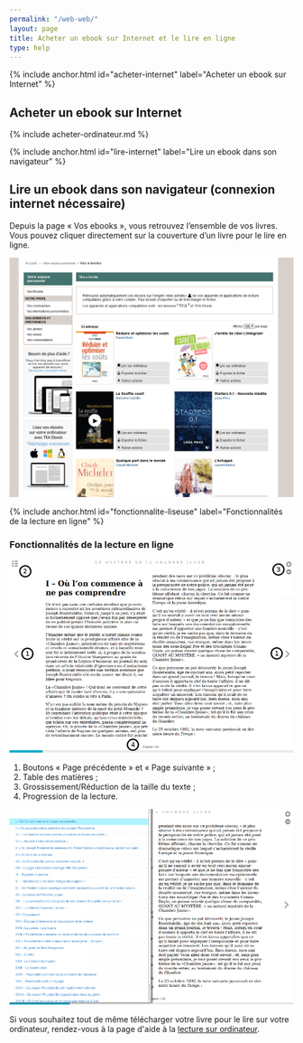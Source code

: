 ```yaml
---
permalink: "/web-web/"
layout: page
title: Acheter un ebook sur Internet et le lire en ligne
type: help
---
```


{% include anchor.html id="acheter-internet" label="Acheter un ebook sur Internet" %}

## Acheter un ebook sur Internet

{% include acheter-ordinateur.md %}

{% include anchor.html id="lire-internet" label="Lire un ebook dans son navigateur" %}

## Lire un ebook dans son navigateur (connexion internet nécessaire)

Depuis la page « Vos ebooks », vous retrouvez l’ensemble de vos livres. Vous pouvez cliquer directement sur la couverture d’un livre pour le lire en ligne. 

![](/images/telecharger-ordinateur-2.png)

{% include anchor.html id="fonctionnalite-liseuse" label="Fonctionnalités de la lecture en ligne" %}

### Fonctionnalités de la lecture en ligne

![](/images/lire-web-1.png)

1. Boutons « Page précédente » et « Page suivante » ;
2. Table des matières ;
3. Grossissement/Réduction de la taille du texte ;
4. Progression de la lecture.

![](/images/lire-web-2.png)

Si vous souhaitez tout de même télécharger votre livre pour le lire sur votre ordinateur, rendez-vous à la page d'aide à la [lecture sur ordinateur](/tea-ebook/#lire-tea-ebook).
